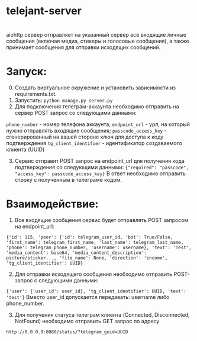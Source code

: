 # telejant-server

# 

aiohttp сервер отправляет на указанный сервер все входящие личные сообщения (включая медиа, стикеры и голосовые сообщения), а также принимает сообщения для отправки исходящих сообщений. 

# Запуск:
0. Создать виртуальное окружение и установить зависимости из requirements.txt.
1. Запустить: 
`python manage.py server.py`
2. Для подключения телеграм-аккаунта необходимо отправить на сервер POST запрос со следующими данными:

`phone_number` - номер телефона аккаунта;
`endpoint_url` - урл, на который нужно отправлять входящие сообщения;
`passcode_access_key` - сгенерированный на вашей стороне ключ для доступа к коду подтверждения
`tg_client_identifier` - идентификатор создаваемого клиента (UUID) 

3. Сервис отправит POST запрос на endpoint_url для получения кода подтверждения со следующими данными:
`{"required": "passcode", "access_key": passcode_access_key}`
В ответ необходимо отправить строку с полученным в телеграме кодом. 

# Взаимодействие: 

1. Все входящие сообщения сервис будет отправлять POST запросом на endpoint_url:

`{'id': 115, 'peer': {'id': telegram_user_id, 'bot': True/False, 'first_name': telegram_first_name, 'last_name': telegram_last_name, 'phone': telegram_phone_number, 'username': username}, 'text': 'Test', 'media_content': base64, 'media_content_description': picture/sticker..., 'file_name': None, 'direction': 'income', 'tg_client_identifier': UUID}`

2. Для отправки исходящего сообщения необходимо отправить POST-запрос с следующими данными:

`{'user': {'user_id': user_id}, 'tg_client_identifier': UUID, 'text': 'test'}`
Вместо user_id допускается передавать: username либо phone_number.

3. Для получения статуса телеграм клиента (Connected, Disconnected, NotFound) необходимо отправить GET запрос по адресу

`http://0.0.0.0:8080/status/?telegram_guid=UUID`
